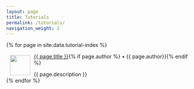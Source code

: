 ```yaml
---
layout: page
title: Tutorials
permalink: /tutorials/
navigation_weight: 2
---
```


{% for page in site.data.tutorial-index %}
  <div class="boxed_page">
    <div class = "index_item_left">
      <a href="{{ page.url }}"><img src="{{ page.image }}" style="margin: 5px 10px" width="54" height="54" align="left"/></a>
    </div>
    <div clas = "index_item_right">
      <a href="{{ page.url }}">{{ page.title }}</a><time>{% if page.author %}&nbsp;•&nbsp;{{ page.author}}{% endif %}</time><br>
      <p class="spacer"></p>{{ page.description }}
    </div>
  </div>
{% endfor %}
<br><br>
